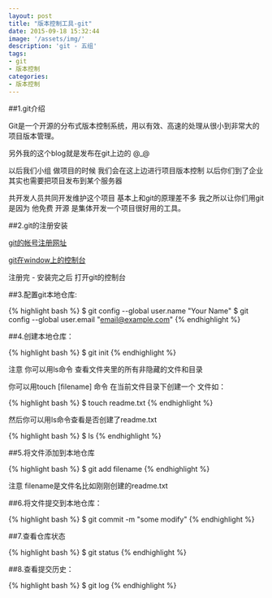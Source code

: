 ```yaml
---
layout: post
title: "版本控制工具-git"
date: 2015-09-18 15:32:44
image: '/assets/img/'
description: 'git - 五组'
tags:
- git
- 版本控制 
categories:
- 版本控制
---
```


##1.git介绍

Git是一个开源的分布式版本控制系统，用以有效、高速的处理从很小到非常大的项目版本管理。

另外我的这个blog就是发布在git上边的 @_@

以后我们小组 做项目的时候 我们会在这上边进行项目版本控制 以后你们到了企业其实也需要把项目发布到某个服务器

共开发人员共同开发维护这个项目 基本上和git的原理差不多 我之所以让你们用git是因为 他免费 开源 是集体开发一个项目很好用的工具。

##2.git的注册安装

[git的帐号注册网址](https://www.github.com)

[git在window上的控制台](http://dlsw.baidu.com/sw-search-sp/soft/4e/30195/Git_V2.5.1_64_bit_setup.1441791170.exe)

注册完 - 安装完之后 打开git的控制台

##3.配置git本地仓库:

{% highlight bash %}
$ git config --global user.name "Your Name"
$ git config --global user.email "email@example.com"
{% endhighlight %}

##4.创建本地仓库：

{% highlight bash %}
$ git init
{% endhighlight %}

注意 你可以用ls命令 查看文件夹里的所有非隐藏的文件和目录

你可以用touch [filename] 命令 在当前文件目录下创建一个 文件如：

{% highlight bash %}
$ touch readme.txt
{% endhighlight %}

然后你可以用ls命令查看是否创建了readme.txt

{% highlight bash %}
$ ls
{% endhighlight %}

##5.将文件添加到本地仓库

{% highlight bash %}
$ git add filename 
{% endhighlight %}

注意 filename是文件名比如刚刚创建的readme.txt

##6.将文件提交到本地仓库：

{% highlight bash %}
$ git commit -m "some modify"
{% endhighlight %}

##7.查看仓库状态

{% highlight bash %}
$ git status
{% endhighlight %}

##8.查看提交历史：

{% highlight bash %}
$ git log
{% endhighlight %}

